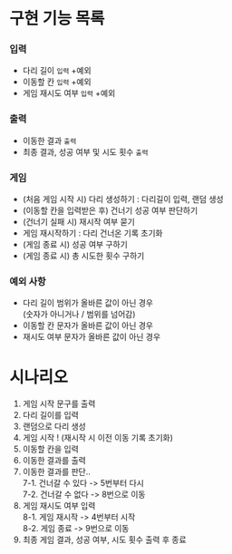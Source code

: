 # 구현 기능 목록
### 입력
- 다리 길이 `입력` +예외
- 이동할 칸 `입력` +예외 
- 게임 재시도 여부 `입력` +예외 
### 출력
- 이동한 결과 `출력`
- 최종 결과, 성공 여부 및 시도 횟수 `출력`
### 게임
- (처음 게임 시작 시) 다리 생성하기 : 다리길이 입력, 랜덤 생성
- (이동할 칸을 입력받은 후) 건너기 성공 여부 판단하기
- (건너기 실패 시) 재시작 여부 묻기 
- 게임 재시작하기 : 다리 건너온 기록 초기화
- (게임 종료 시) 성공 여부 구하기
- (게임 종료 시) 총 시도한 횟수 구하기

### 예외 사항

- 다리 길이 범위가 올바른 값이 아닌 경우 <br/>
  (숫자가 아니거나 / 범위를 넘어감)
- 이동할 칸 문자가 올바른 값이 아닌 경우 
- 재시도 여부 문자가 올바른 값이 아닌 경우

# 시나리오
1. 게임 시작 문구를 출력
2. 다리 길이를 입력
3. 랜덤으로 다리 생성
4. 게임 시작 ! (재시작 시 이전 이동 기록 초기화)
5. 이동할 칸을 입력
6. 이동한 결과를 출력 <br/>
7. 이동한 결과를 판단.. <br/>
   7-1. 건너갈 수 있다 -> 5번부터 다시 <br/>
   7-2. 건너갈 수 없다 -> 8번으로 이동
8. 게임 재시도 여부 입력 <br/>
   8-1. 게임 재시작 -> 4번부터 시작 <br/>
   8-2. 게임 종료 -> 9번으로 이동
9. 최종 게임 결과, 성공 여부, 시도 횟수 출력 후 종료